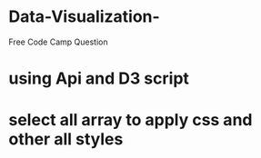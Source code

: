 # Data-Visualization-
Free Code Camp Question 
# using Api and D3 script
# select all array to apply css and other all styles
